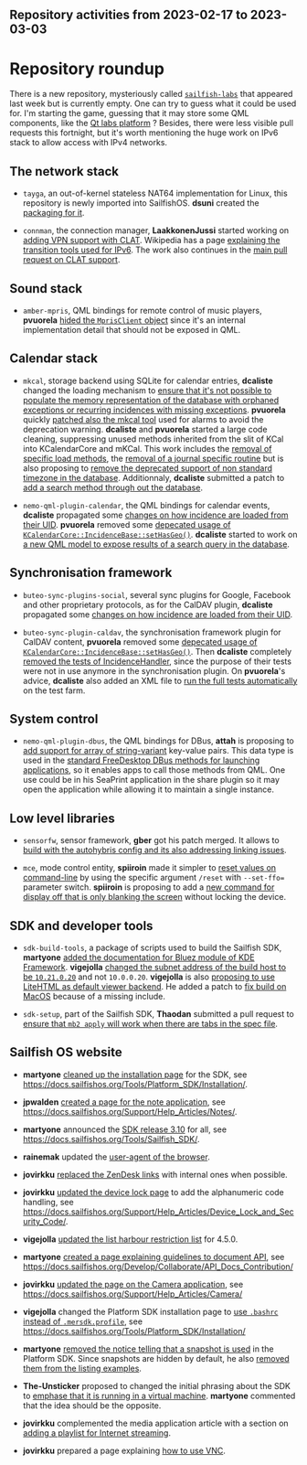 Repository activities from 2023-02-17 to 2023-03-03
---------------------------------------------------

# Repository roundup

There is a new repository, mysteriously called [`sailfish-labs`](https://github.com/sailfishos/sailfish-labs) that appeared last week but is currently empty. One can try to guess what it could be used for. I'm starting the game, guessing that it may store some QML components, like the [Qt labs platform](https://doc.qt.io/qt-6/qtlabsplatform-index.html) ? Besides, there were less visible pull requests this fortnight, but it's worth mentioning the huge work on IPv6 stack to allow access with IPv4 networks.

## The network stack

* `tayga`, an out-of-kernel stateless NAT64 implementation for Linux, this repository is newly imported into SailfishOS. **dsuni** created the [packaging for it](https://github.com/sailfishos/tayga/pull/1).

* `connman`, the connection manager, **LaakkonenJussi** started working on [adding VPN support with CLAT](https://github.com/sailfishos/connman/pull/41). Wikipedia has a page [explaining the transition tools used for IPv6](https://en.wikipedia.org/wiki/IPv6_transition_mechanism). The work also continues in the [main pull request on CLAT support](https://github.com/sailfishos/connman/pull/39).

## Sound stack

* `amber-mpris`, QML bindings for remote control of music players, **pvuorela** [hided the `MprisClient` object](https://github.com/sailfishos/amber-mpris/pull/22) since it's an internal implementation detail that should not be exposed in QML.

## Calendar stack

* `mkcal`, storage backend using SQLite for calendar entries, **dcaliste** changed the loading mechanism to [ensure that it's not possible to populate the memory representation of the database with orphaned exceptions or recurring incidences with missing exceptions](https://github.com/sailfishos/mkcal/pull/47). **pvuorela** quickly [patched also the mkcal tool](https://github.com/sailfishos/mkcal/pull/48) used for alarms to avoid the deprecation warning. **dcaliste** and **pvuorela** started a large code cleaning, suppressing unused methods inherited from the slit of KCal into KCalendarCore and mKCal. This work includes the [removal of specific load methods](https://github.com/sailfishos/mkcal/pull/50), the [removal of a journal specific routine](https://github.com/sailfishos/mkcal/pull/51) but is also proposing to [remove the deprecated support of non standard timezone in the database](https://github.com/sailfishos/mkcal/pull/52). Additionnaly, **dcaliste** submitted a patch to [add a search method through out the database](https://github.com/sailfishos/mkcal/pull/49).

* `nemo-qml-plugin-calendar`, the QML bindings for calendar events, **dcaliste** propagated some [changes on how incidence are loaded from their UID](https://github.com/sailfishos/nemo-qml-plugin-calendar/pull/44). **pvuorela** removed some [depecated usage of `KCalendarCore::IncidenceBase::setHasGeo()`](https://github.com/sailfishos/nemo-qml-plugin-calendar/pull/46). **dcaliste** started to work on [a new QML model to expose results of a search query in the database](https://github.com/sailfishos/nemo-qml-plugin-calendar/pull/45).

## Synchronisation framework

* `buteo-sync-plugins-social`, several sync plugins for Google, Facebook and other proprietary protocols, as for the CalDAV plugin, **dcaliste** propagated some [changes on how incidence are loaded from their UID](https://github.com/sailfishos/buteo-sync-plugins-social/pull/8).

* `buteo-sync-plugin-caldav`, the synchronisation framework plugin for CalDAV content, **pvuorela** removed some [depecated usage of `KCalendarCore::IncidenceBase::setHasGeo()`](https://github.com/sailfishos/buteo-sync-plugin-calendar/pull/14). Then **dcaliste** completely [removed the tests of IncidenceHandler](https://github.com/sailfishos/buteo-sync-plugin-caldav/pull/15), since the purpose of their tests were not in use anymore in the synchronisation plugin. On **pvuorela**'s advice, **dcaliste** also added an XML file to [run the full tests automatically](https://github.com/sailfishos/buteo-sync-plugin-caldav/pull/16) on the test farm.

## System control

* `nemo-qml-plugin-dbus`, the QML bindings for DBus, **attah** is proposing to [add support for array of string-variant](https://github.com/sailfishos/nemo-qml-plugin-dbus/pull/13) key-value pairs. This data type is used in the [standard FreeDesktop DBus methods for launching applications](https://specifications.freedesktop.org/desktop-entry-spec/desktop-entry-spec-latest.html#dbus), so it enables apps to call those methods from QML.
One use could be in his SeaPrint application in the share plugin so it may open the application while allowing it to maintain a single instance.

## Low level libraries

* `sensorfw`, sensor framework, **gber** got his patch merged. It allows to [build with the autohybris config and its also addressing linking issues](https://github.com/sailfishos/sensorfw/pull/5).

* `mce`, mode control entity, **spiiroin** made it simpler to [reset values on command-line](https://github.com/sailfishos/mce/pull/22) by using the specific argument `/reset` with `--set-ffo=` parameter switch. **spiiroin** is proposing to add a [new command for display off that is only blanking the screen](https://github.com/sailfishos/mce/pull/23) without locking the device.

## SDK and developer tools

* `sdk-build-tools`, a package of scripts used to build the Sailfish SDK, **martyone** [added the documentation for Bluez module of KDE Framework](https://github.com/sailfishos/sdk-build-tools/pull/125). **vigejolla** [changed the subnet address of the build host to be `10.21.0.20`](https://github.com/sailfishos/sdk-build-tools/pull/126) and not `10.0.0.20`. **vigejolla** is also [proposing to use LiteHTML as default viewer backend](https://github.com/sailfishos/sdk-build-tools/pull/127). He added a patch to [fix build on MacOS](https://github.com/sailfishos/sdk-build-tools/pull/128) because of a missing include.

* `sdk-setup`, part of the Sailfish SDK, **Thaodan** submitted a pull request to [ensure that `mb2 apply` will work when there are tabs in the spec file](https://github.com/sailfishos/sdk-setup/pull/356).

## Sailfish OS website

* **martyone** [cleaned up the installation page](https://github.com/sailfishos/docs.sailfishos.org/pull/270) for the SDK, see https://docs.sailfishos.org/Tools/Platform_SDK/Installation/.

* **jpwalden** [created a page for the note application](https://github.com/sailfishos/docs.sailfishos.org/pull/266), see https://docs.sailfishos.org/Support/Help_Articles/Notes/.

* **martyone** announced the [SDK release 3.10](https://github.com/sailfishos/docs.sailfishos.org/pull/271) for all, see https://docs.sailfishos.org/Tools/Sailfish_SDK/.

* **rainemak** updated the [user-agent of the browser](https://github.com/sailfishos/docs.sailfishos.org/pull/265).

* **jovirkku** [replaced the ZenDesk links](https://github.com/sailfishos/docs.sailfishos.org/pull/262) with internal ones when possible.

* **jovirkku** [updated the device lock page](https://github.com/sailfishos/docs.sailfishos.org/pull/264) to add the alphanumeric code handling, see https://docs.sailfishos.org/Support/Help_Articles/Device_Lock_and_Security_Code/.

* **vigejolla** [updated the list harbour restriction list](https://github.com/sailfishos/docs.sailfishos.org/pull/272) for 4.5.0.

* **martyone** [created a page explaining guidelines to document API](https://github.com/sailfishos/docs.sailfishos.org/pull/92), see https://docs.sailfishos.org/Develop/Collaborate/API_Docs_Contribution/

* **jovirkku** [updated the page on the Camera application](https://github.com/sailfishos/docs.sailfishos.org/pull/273), see https://docs.sailfishos.org/Support/Help_Articles/Camera/

* **vigejolla** changed the Platform SDK installation page to [use `.bashrc` instead of `.mersdk.profile`](https://github.com/sailfishos/docs.sailfishos.org/pull/43), see https://docs.sailfishos.org/Tools/Platform_SDK/Installation/

* **martyone** [removed the notice telling that a snapshot is used](https://github.com/sailfishos/docs.sailfishos.org/pull/130) in the Platform SDK. Since snapshots are hidden by default, he also [removed them from the listing examples](https://github.com/sailfishos/docs.sailfishos.org/pull/131).

* **The-Unsticker** proposed to changed the initial phrasing about the SDK to [emphase that it is running in a virtual machine](https://github.com/sailfishos/docs.sailfishos.org/pull/269). **martyone** commented that the idea should be the opposite.

* **jovirkku** complemented the media application article with a section on [adding a playlist for Internet streaming](https://github.com/sailfishos/docs.sailfishos.org/pull/275).

* **jovirkku** prepared a page explaining [how to use VNC](https://github.com/sailfishos/docs.sailfishos.org/pull/276).
